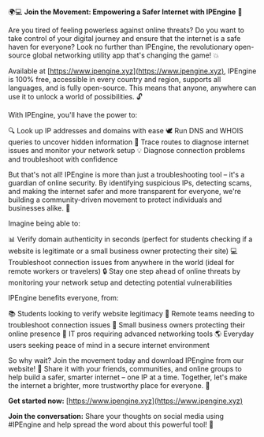 🌍💻 **Join the Movement: Empowering a Safer Internet with IPEngine** 🔎

Are you tired of feeling powerless against online threats? Do you want to take control of your digital journey and ensure that the internet is a safe haven for everyone? Look no further than IPEngine, the revolutionary open-source global networking utility app that's changing the game! 💥

Available at [https://www.ipengine.xyz](https://www.ipengine.xyz), IPEngine is 100% free, accessible in every country and region, supports all languages, and is fully open-source. This means that anyone, anywhere can use it to unlock a world of possibilities. 🔓

With IPEngine, you'll have the power to:

🔍 Look up IP addresses and domains with ease
🕊️ Run DNS and WHOIS queries to uncover hidden information
📍 Trace routes to diagnose internet issues and monitor your network setup
💡 Diagnose connection problems and troubleshoot with confidence

But that's not all! IPEngine is more than just a troubleshooting tool – it's a guardian of online security. By identifying suspicious IPs, detecting scams, and making the internet safer and more transparent for everyone, we're building a community-driven movement to protect individuals and businesses alike. 🚀

Imagine being able to:

📊 Verify domain authenticity in seconds (perfect for students checking if a website is legitimate or a small business owner protecting their site)
💻 Troubleshoot connection issues from anywhere in the world (ideal for remote workers or travelers)
🔒 Stay one step ahead of online threats by monitoring your network setup and detecting potential vulnerabilities

IPEngine benefits everyone, from:

📚 Students looking to verify website legitimacy
💼 Remote teams needing to troubleshoot connection issues
🏢 Small business owners protecting their online presence
👥 IT pros requiring advanced networking tools
🌎 Everyday users seeking peace of mind in a secure internet environment

So why wait? Join the movement today and download IPEngine from our website! 📲 Share it with your friends, communities, and online groups to help build a safer, smarter internet – one IP at a time. Together, let's make the internet a brighter, more trustworthy place for everyone. 💫

**Get started now:** [https://www.ipengine.xyz](https://www.ipengine.xyz)

**Join the conversation:** Share your thoughts on social media using #IPEngine and help spread the word about this powerful tool! 📱
